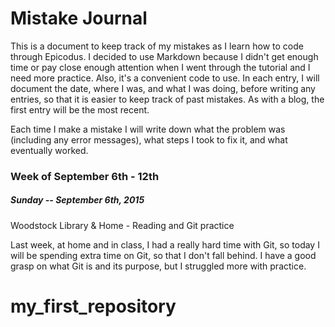 # Mistake Journal

This is a document to keep track of my mistakes as I learn how to code through Epicodus. I decided to use Markdown because I didn't get enough time or pay close enough attention when I went through the tutorial and I need more practice. Also, it's a convenient code to use. In each entry, I will document the date, where I was, and what I was doing, before writing any entries, so that it is easier to keep track of past mistakes. As with a blog, the first entry will be the most recent.

Each time I make a mistake I will write down what the problem was (including any error messages), what steps I took to fix it, and what eventually worked.

### Week of September 6th - 12th
##### *Sunday -- September 6th, 2015*
Woodstock Library & Home - Reading and Git practice

Last week, at home and in class, I had a really hard time with Git, so today I will be spending extra time on Git, so that I don't fall behind. I have a good grasp on what Git is and its purpose, but I struggled more with practice.
# my_first_repository
